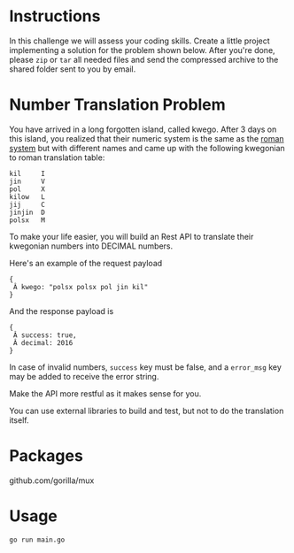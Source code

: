 # Instructions

In this challenge we will assess your coding skills. Create a little project implementing a solution for the problem shown below. After you're done, please `zip` or `tar` all needed files and send the compressed archive to the shared folder sent to you by email.

# Number Translation Problem

You have arrived in a long forgotten island, called kwego. After 3 days on this island, you realized that their numeric system is the same as the [roman system](https://en.wikipedia.org/wiki/Roman_numerals) but with different names and came up with the following kwegonian to roman translation table:

```
kil 	I
jin 	V
pol 	X
kilow 	L
jij 	C
jinjin	D
polsx	M
```

To make your life easier, you will build an Rest API to translate their kwegonian numbers into DECIMAL numbers.

Here's an example of the request payload

```
{
 Â kwego: "polsx polsx pol jin kil"
}
```

And the response payload is

```
{
 Â success: true,
 Â decimal: 2016
}
```

In case of invalid numbers, `success` key must be false, and a `error_msg` key may be added to receive the error string. 

Make the API more restful as it makes sense for you.

You can use external libraries to build and test, but not to do the translation itself.

# Packages
github.com/gorilla/mux

# Usage
```
go run main.go
```
